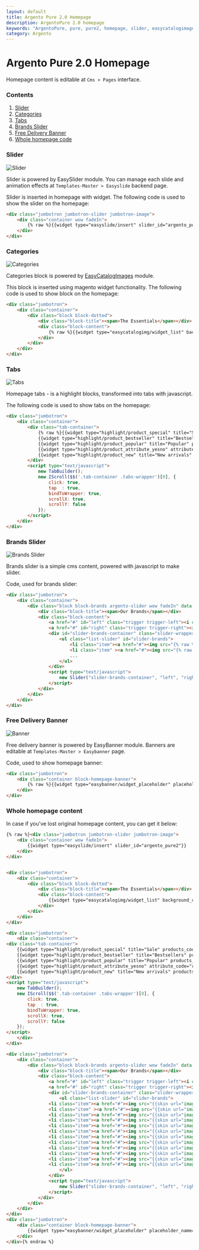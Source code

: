 ```yaml
---
layout: default
title: Argento Pure 2.0 Homepage
description: ArgentoPure 2.0 homepage
keywords: "ArgentoPure, pure, pure2, homepage, slider, easycatalogimages, tabs, highlight, brands, banner"
category: Argento
---
```


# Argento Pure 2.0 Homepage

Homepage content is editable at `Cms > Pages` interface.

### Contents

 1. [Slider](#slider)
 2. [Categories](#categories)
 3. [Tabs](#tabs)
 4. [Brands Slider](#brands-slider)
 5. [Free Delivery Banner](#free-delivery-banner)
 6. [Whole homepage code](#whole-homepage-content)

### Slider

![Slider](/images/argento/pure2/homepage/slider.jpg)

Slider is powered by EasySlider module. You can manage each slide and animation
effects at `Templates-Master > Easyslide` backend page.

Slider is inserted in homepage with widget. The following code is used to show
the slider on the homepage:

```html
<div class="jumbotron jumbotron-slider jumbotron-image">
    <div class="container wow fadeIn">
        {% raw %}{{widget type="easyslide/insert" slider_id="argento_pure2"}}{% endraw %}
    </div>
</div>
```

### Categories

![Categories](/images/argento/pure2/homepage/easycatalogimages.png)

Categories block is powered by [EasyCatalogImages](/m1/easycatalogimages/) module.

This block is inserted using magento widget functionality. The following code
is used to show block on the homepage:

```html
<div class="jumbotron">
    <div class="container">
        <div class="block block-dotted">
            <div class="block-title"><span>The Essentials</span></div>
            <div class="block-content">
                {% raw %}{{widget type="easycatalogimg/widget_list" background_color="255,255,255" category_count="4" subcategory_count="6" column_count="4" show_image="1" image_width="200" image_height="200" template="tm/easycatalogimg/list.phtml"}}{% endraw %}
            </div>
        </div>
    </div>
</div>
```

### Tabs

![Tabs](/images/argento/pure2/homepage/tabs.png)

Homepage tabs - is a highlight blocks, transformed into tabs with javascript.

The following code is used to show tabs on the homepage:

```html
<div class="jumbotron">
    <div class="container">
        <div class="tab-container">
            {% raw %}{{widget type="highlight/product_special" title="Sale" products_count="6" column_count="3" template="tm/highlight/product/grid.phtml" class_name="highlight-special" page_title="Shop Sale"}}
            {{widget type="highlight/product_bestseller" title="Bestsellers" products_count="6" column_count="3" template="tm/highlight/product/grid.phtml" class_name="highlight-bestsellers" page_title="Shop Bestsellers"}}
            {{widget type="highlight/product_popular" title="Popular" products_count="6" column_count="3" template="tm/highlight/product/grid.phtml" class_name="highlight-popular" page_title="Shop Popular"}}
            {{widget type="highlight/product_attribute_yesno" attribute_code="recommended" title="Editor's Choise" products_count="6" column_count="3" template="tm/highlight/product/grid.phtml" class_name="highlight-attribute-recommended"}}
            {{widget type="highlight/product_new" title="New arrivals" products_count="6" column_count="3" template="tm/highlight/product/grid.phtml" class_name="highlight-new" page_title="Shop New"}}{% endraw %}
        </div>
        <script type="text/javascript">
            new TabBuilder();
            new IScroll($$('.tab-container .tabs-wrapper')[0], {
                click: true,
                tap  : true,
                bindToWrapper: true,
                scrollX: true,
                scrollY: false
            });
        </script>
    </div>
</div>
```

### Brands Slider

![Brands Slider](/images/argento/pure2/homepage/brandsslider.png)

Brands slider is a simple cms content, powered with javascript to make slider.

Code, used for brands slider:

```html
<div class="jumbotron">
    <div class="container">
        <div class="block block-brands argento-slider wow fadeIn" data-wow-delay="0.2s">
            <div class="block-title"><span>Our Brands</span></div>
            <div class="block-content">
                <a href="#" id="left" class="trigger trigger-left"><i class="fa fa-4x fa-angle-right"></i></a>
                <a href="#" id="right" class="trigger trigger-right"><i class="fa fa-4x fa-angle-left"></i></a>
                <div id="slider-brands-container" class="slider-wrapper">
                    <ul class="list-slider" id="slider-brands">
                        <li class="item"><a href="#"><img src="{% raw %}{{skin url='images/catalog/brands/gucci.jpg'}}{% endraw %}" alt="" width="150" height="80"/></a></li>
                        <li class="item" ><a href="#"><img src="{% raw %}{{skin url='images/catalog/brands/lv.jpg'}}{% endraw %}" alt="" width="100" height="80"/></a></li>
                        ...
                    </ul>
                </div>
                <script type="text/javascript">
                    new Slider("slider-brands-container", "left", "right", {shift: 'auto'});
                </script>
            </div>
        </div>
    </div>
</div>
```

### Free Delivery Banner

![Banner](/images/argento/pure2/homepage/banner.png)

Free delivery banner is powered by EasyBanner module. Banners are editable at
`Templates-Master > Easybanner` page.

Code, used to show homepage banner:

```html
<div class="jumbotron">
    <div class="container block-homepage-banner">
        {% raw %}{{widget type="easybanner/widget_placeholder" placeholder_name="argento-pure2-home"}}{% endraw %}
    </div>
</div>
```

### Whole homepage content

In case if you've lost original homepage content, you can get it below:

```html
{% raw %}<div class="jumbotron jumbotron-slider jumbotron-image">
    <div class="container wow fadeIn">
        {{widget type="easyslide/insert" slider_id="argento_pure2"}}
    </div>
</div>


<div class="jumbotron">
    <div class="container">
        <div class="block block-dotted">
            <div class="block-title"><span>The Essentials</span></div>
            <div class="block-content">
                {{widget type="easycatalogimg/widget_list" background_color="255,255,255" category_count="4" subcategory_count="6" column_count="4" show_image="1" image_width="200" image_height="200" template="tm/easycatalogimg/list.phtml"}}
            </div>
        </div>
    </div>
</div>

<div class="jumbotron">
    <div class="container">
<div class="tab-container">
    {{widget type="highlight/product_special" title="Sale" products_count="6" column_count="3" template="tm/highlight/product/grid.phtml" class_name="highlight-special" show_page_link="1" page_title="Shop Sale"}}
    {{widget type="highlight/product_bestseller" title="Bestsellers" products_count="6" column_count="3" template="tm/highlight/product/grid.phtml" class_name="highlight-bestsellers" show_page_link="1" page_title="Shop Bestsellers"}}
    {{widget type="highlight/product_popular" title="Popular" products_count="6" column_count="3" template="tm/highlight/product/grid.phtml" class_name="highlight-popular" show_page_link="1" page_title="Shop Popular"}}
    {{widget type="highlight/product_attribute_yesno" attribute_code="recommended" title="Editor's Choice" products_count="6" column_count="3" template="tm/highlight/product/grid.phtml" class_name="highlight-attribute-recommended"}}
    {{widget type="highlight/product_new" title="New arrivals" products_count="6" column_count="3" template="tm/highlight/product/grid.phtml" class_name="highlight-new" show_page_link="1" page_title="Shop New"}}
</div>
<script type="text/javascript">
    new TabBuilder();
    new IScroll($$('.tab-container .tabs-wrapper')[0], {
        click: true,
        tap  : true,
        bindToWrapper: true,
        scrollX: true,
        scrollY: false
    });
</script>
    </div>
</div>

<div class="jumbotron">
    <div class="container">
        <div class="block block-brands argento-slider wow fadeIn" data-wow-delay="0.2s">
            <div class="block-title"><span>Our Brands</span></div>
            <div class="block-content">
                <a href="#" id="left" class="trigger trigger-left"><i class="fa fa-4x fa-angle-right"></i></a>
                <a href="#" id="right" class="trigger trigger-right"><i class="fa fa-4x fa-angle-left"></i></a>
                <div id="slider-brands-container" class="slider-wrapper">
                    <ul class="list-slider" id="slider-brands">
                <li class="item"><a href="#"><img src="{{skin url="images/catalog/brands/gucci.jpg"}}" alt="" width="150" height="80"/></a></li>
                <li class="item" ><a href="#"><img src="{{skin url="images/catalog/brands/lv.jpg"}}" alt="" width="100" height="80"/></a></li>
                <li class="item"><a href="#"><img src="{{skin url="images/catalog/brands/ck.jpg"}}" alt="" width="130" height="80"/></a></li>
                <li class="item"><a href="#"><img src="{{skin url="images/catalog/brands/chanel.jpg"}}" alt="" width="170" height="80"/></a></li>
                <li class="item"><a href="#"><img src="{{skin url="images/catalog/brands/guess.jpg"}}" alt="" width="130" height="80"/></a></li>
                <li class="item"><a href="#"><img src="{{skin url="images/catalog/brands/versace.jpg"}}" alt="" width="145" height="80"/></a></li>
                <li class="item"><a href="#"><img src="{{skin url="images/catalog/brands/gucci.jpg"}}" alt="" width="150" height="80"/></a></li>
                <li class="item"><a href="#"><img src="{{skin url="images/catalog/brands/lv.jpg"}}" alt="" width="100" height="80"/></a></li>
                <li class="item"><a href="#"><img src="{{skin url="images/catalog/brands/ck.jpg"}}" alt="" width="130" height="80"/></a></li>
                <li class="item"><a href="#"><img src="{{skin url="images/catalog/brands/chanel.jpg"}}" alt="" width="170" height="80"/></a></li>
                <li class="item"><a href="#"><img src="{{skin url="images/catalog/brands/guess.jpg"}}" alt="" width="130" height="80"/></a></li>
                <li class="item"><a href="#"><img src="{{skin url="images/catalog/brands/versace.jpg"}}" alt="" width="145" height="80"/></a></li>
                    </ul>
                </div>
                <script type="text/javascript">
                    new Slider("slider-brands-container", "left", "right", {shift: 'auto'});
                </script>
            </div>
        </div>
    </div>
</div>
<div class="jumbotron">
    <div class="container block-homepage-banner">
        {{widget type="easybanner/widget_placeholder" placeholder_name="argento-pure2-home"}}
    </div>
</div>{% endraw %}
```
